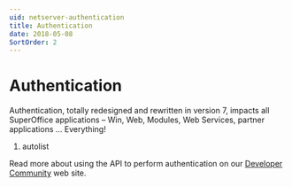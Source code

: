 ```yaml
---
uid: netserver-authentication
title: Authentication
date: 2018-05-08
SortOrder: 2
---
```

# Authentication

Authentication, totally redesigned and rewritten in version 7, impacts all SuperOffice applications – Win, Web, Modules, Web Services, partner applications ... Everything!

1. autolist


Read more about using the API to perform authentication on our [Developer Community](https://community.superoffice.com/en/content/content/netserver-sdk/archived-articles/superoffice-authentication/) web site.
